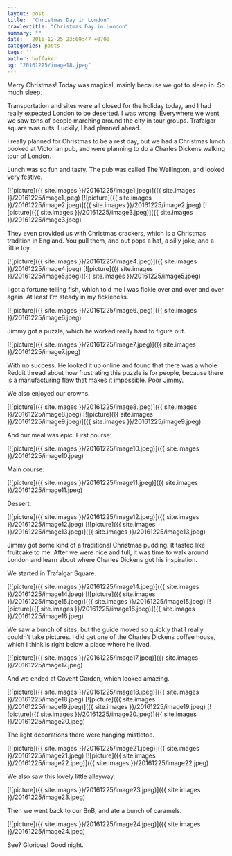 ```yaml
---
layout: post
title:  "Christmas Day in London"
crawlertitle: "Christmas Day in London"
summary: ""
date:   2016-12-25 23:09:47 +0700
categories: posts
tags: ''
author: huffaker
bg: "20161225/image18.jpeg"
---
```


Merry Christmas! Today was magical, mainly because we got to sleep in. So much sleep.

Transportation and sites were all closed for the holiday today, and I had really expected London to be deserted. I was wrong. Everywhere we went we saw tons of people marching around the city in tour groups. Trafalgar square was nuts. Luckily, I had planned ahead.

I really planned for Christmas to be a rest day, but we had a Christmas lunch booked at Victorian pub, and were planning to do a Charles Dickens walking tour of London.

Lunch was so fun and tasty. The pub was called The Wellington, and looked very festive.

[![picture]({{ site.images }}/20161225/image1.jpeg)]({{ site.images }}/20161225/image1.jpeg)
[![picture]({{ site.images }}/20161225/image2.jpeg)]({{ site.images }}/20161225/image2.jpeg)
[![picture]({{ site.images }}/20161225/image3.jpeg)]({{ site.images }}/20161225/image3.jpeg)

They even provided us with Christmas crackers, which is a Christmas tradition in England. You pull them, and out pops a hat, a silly joke, and a little toy.

[![picture]({{ site.images }}/20161225/image4.jpeg)]({{ site.images }}/20161225/image4.jpeg)
[![picture]({{ site.images }}/20161225/image5.jpeg)]({{ site.images }}/20161225/image5.jpeg)
  
I got a fortune telling fish, which told me I was fickle over and over and over again. At least I’m steady in my fickleness.
 
[![picture]({{ site.images }}/20161225/image6.jpeg)]({{ site.images }}/20161225/image6.jpeg)

Jimmy got a puzzle, which he worked really hard to figure out.

[![picture]({{ site.images }}/20161225/image7.jpeg)]({{ site.images }}/20161225/image7.jpeg)
 
With no success. He looked it up online and found that there was a whole Reddit thread about how frustrating this puzzle is for people, because there is a manufacturing flaw that makes it impossible. Poor Jimmy.

We also enjoyed our crowns.
 
[![picture]({{ site.images }}/20161225/image8.jpeg)]({{ site.images }}/20161225/image8.jpeg)
[![picture]({{ site.images }}/20161225/image9.jpeg)]({{ site.images }}/20161225/image9.jpeg)
 
And our meal was epic.
First course:
 
[![picture]({{ site.images }}/20161225/image10.jpeg)]({{ site.images }}/20161225/image10.jpeg)

Main course:
 
[![picture]({{ site.images }}/20161225/image11.jpeg)]({{ site.images }}/20161225/image11.jpeg)

Dessert:

[![picture]({{ site.images }}/20161225/image12.jpeg)]({{ site.images }}/20161225/image12.jpeg) 
[![picture]({{ site.images }}/20161225/image13.jpeg)]({{ site.images }}/20161225/image13.jpeg)
 
Jimmy got some kind of a traditional Christmas pudding. It tasted like fruitcake to me.
After we were nice and full, it was time to walk around London and learn about where Charles Dickens got his inspiration.

We started in Trafalgar Square.
 
[![picture]({{ site.images }}/20161225/image14.jpeg)]({{ site.images }}/20161225/image14.jpeg)
[![picture]({{ site.images }}/20161225/image15.jpeg)]({{ site.images }}/20161225/image15.jpeg)
[![picture]({{ site.images }}/20161225/image16.jpeg)]({{ site.images }}/20161225/image16.jpeg)
 
We saw a bunch of sites, but the guide moved so quickly that I really couldn’t take pictures. I did get one of the Charles Dickens coffee house, which I think is right below a place where he lived.
 
[![picture]({{ site.images }}/20161225/image17.jpeg)]({{ site.images }}/20161225/image17.jpeg)

And we ended at Covent Garden, which looked amazing.
 
[![picture]({{ site.images }}/20161225/image18.jpeg)]({{ site.images }}/20161225/image18.jpeg)
[![picture]({{ site.images }}/20161225/image19.jpeg)]({{ site.images }}/20161225/image19.jpeg)
[![picture]({{ site.images }}/20161225/image20.jpeg)]({{ site.images }}/20161225/image20.jpeg)
 
The light decorations there were hanging mistletoe.

[![picture]({{ site.images }}/20161225/image21.jpeg)]({{ site.images }}/20161225/image21.jpeg)
[![picture]({{ site.images }}/20161225/image22.jpeg)]({{ site.images }}/20161225/image22.jpeg)
 
We also saw this lovely little alleyway.
 
[![picture]({{ site.images }}/20161225/image23.jpeg)]({{ site.images }}/20161225/image23.jpeg)

Then we went back to our BnB, and ate a bunch of caramels. 

[![picture]({{ site.images }}/20161225/image24.jpeg)]({{ site.images }}/20161225/image24.jpeg)

See? Glorious!
Good night. 

